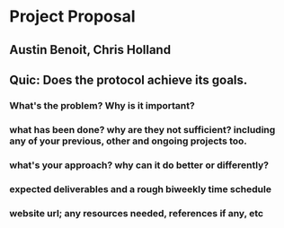 # Project Proposal
## Austin Benoit, Chris Holland
## Quic: Does the protocol achieve its goals.

### What's the problem? Why is it important?

### what has been done? why are they not sufficient? including any of your previous, other and ongoing projects too.

### what's your approach? why can it do better or differently?

### expected deliverables and a rough biweekly time schedule

### website url; any resources needed, references if any, etc